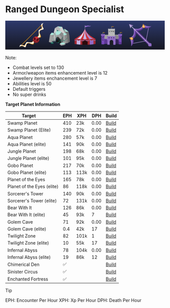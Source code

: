 # Ranged Dungeon Specialist 
![banner](/Assets/banner.png)

Note:

- Combat levels set to 130
- Armor/weapon items enhancement level is 12
- Jewellery items enchancement level is 7
- Abilities level is 50
- Default triggers
- No super drinks


**Target Planet Information**

| Target       | EPH | XPH | DPH | Build |
|---|---|---|---|---|
| Swamp Planet    | 410 | 23k | 0.00 | [Build](Combat/_MWISIM/Ranged/DungeonSpecialist.json) |
| Swamp Planet (Elite) | 239 | 72k | 0.00 | [Build](Combat/_MWISIM/Ranged/DungeonSpecialist.json) |
| Aqua Planet    | 280 | 57k | 0.00 | [Build](Combat/_MWISIM/Ranged/DungeonSpecialist.json) |
| Aqua Planet (elite) | 141 | 90k | 0.00 | [Build](Combat/_MWISIM/Ranged/DungeonSpecialist.json) |
| Jungle Planet   | 198 | 68k | 0.00 | [Build](Combat/_MWISIM/Ranged/DungeonSpecialist.json) |
| Jungle Planet (elite) | 101 | 95k | 0.00 | [Build](Combat/_MWISIM/Ranged/DungeonSpecialist.json) |
| Gobo Planet    | 217 | 70k | 0.00 | [Build](Combat/_MWISIM/Ranged/DungeonSpecialist.json) |
| Gobo Planet (elite) | 113 | 113k | 0.00 | [Build](Combat/_MWISIM/Ranged/DungeonSpecialist.json) |
| Planet of the Eyes | 165 | 78k | 0.00 | [Build](Combat/_MWISIM/Ranged/DungeonSpecialist.json) |
| Planet of the Eyes (elite) | 86 | 118k | 0.00 | [Build](Combat/_MWISIM/Ranged/DungeonSpecialist.json) |
| Sorcerer's Tower  | 140 | 90k | 0.00 | [Build](Combat/_MWISIM/Ranged/DungeonSpecialist.json) |
| Sorcerer's Tower (elite) | 72 | 131k | 0.00 | [Build](Combat/_MWISIM/Ranged/DungeonSpecialist.json) |
| Bear With It    | 126 | 86k | 0.00 | [Build](Combat/_MWISIM/Ranged/DungeonSpecialist.json) |
| Bear With It (elite) | 45 | 93k | 7  | [Build](Combat/_MWISIM/Ranged/DungeonSpecialist.json) |
| Golem Cave     | 71 | 92k | 0.00 | [Build](Combat/_MWISIM/Ranged/DungeonSpecialist.json) |
| Golem Cave (elite) | 0.4 | 42k | 17 | [Build](Combat/_MWISIM/Ranged/DungeonSpecialist.json) |
| Twilight Zone   | 82 | 101k | 1  | [Build](Combat/_MWISIM/Ranged/DungeonSpecialist.json) |
| Twilight Zone (elite) | 10 | 55k | 17 | [Build](Combat/_MWISIM/Ranged/DungeonSpecialist.json) |
| Infernal Abyss   | 78 | 104k | 0.00 | [Build](Combat/_MWISIM/Ranged/DungeonSpecialist.json) |
| Infernal Abyss (elite) | 19 | 86k | 12 | [Build](Combat/_MWISIM/Ranged/Markdown/DungeonSpecialist.json) |
| Chimerical Den  | ✅ |  |  | [Build](Combat/_MWISIM/Ranged/DungeonSpecialist.json) |
| Sinister Circus  | ✅ |  |  | [Build](Combat/_MWISIM/Ranged/DungeonSpecialist.json) |
| Enchanted Fortress | ✅ |  |  | [Build](Combat/_MWISIM/Ranged/DungeonSpecialist.json) |


> [!TIP]
> EPH: Encounter Per Hour
> XPH: Xp Per Hour
> DPH: Death Per Hour